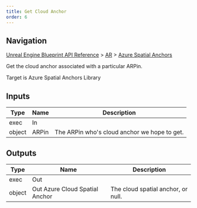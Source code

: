 ```yaml
---
title: Get Cloud Anchor
order: 6
---
```

## Navigation

[Unreal Engine Blueprint API Reference](https://dev.epicgames.com/documentation/en-us/unreal-engine/BlueprintAPI) > [AR](https://dev.epicgames.com/documentation/en-us/unreal-engine/BlueprintAPI/AR) > [Azure Spatial Anchors](https://dev.epicgames.com/documentation/en-us/unreal-engine/BlueprintAPI/AR/AzureSpatialAnchors)

Get the cloud anchor associated with a particular ARPin.

Target is Azure Spatial Anchors Library

## Inputs

| Type | Name | Description |
| --- | --- | --- |
| exec | In |  |
| object | ARPin | The ARPin who's cloud anchor we hope to get. |

## Outputs

| Type | Name | Description |
| --- | --- | --- |
| exec | Out |  |
| object | Out Azure Cloud Spatial Anchor | The cloud spatial anchor, or null. |
